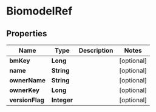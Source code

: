 

# BiomodelRef


## Properties

| Name | Type | Description | Notes |
|------------ | ------------- | ------------- | -------------|
|**bmKey** | **Long** |  |  [optional] |
|**name** | **String** |  |  [optional] |
|**ownerName** | **String** |  |  [optional] |
|**ownerKey** | **Long** |  |  [optional] |
|**versionFlag** | **Integer** |  |  [optional] |




